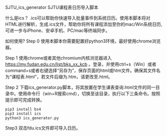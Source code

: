 SJTU_ics_generator
SJTU课程表日历导入脚本

什么是ics？
.ics可以帮助你快速导入批量事件到系统日历。使用本脚本将对HTML进行解析，生成.ics文件，帮助你将所有课程添加至你的mac/Win系统日历,可进一步与iPhone、安卓手机、PC/mac等终端同步。

如何使用?
Step 0
	使用本脚本你需要配置好python3环境，最好使用chrome浏览器。
	
Step 1
	使用chrome或者其他chromium内核浏览器进入 https://my.fudan.edu.cn/list/bks_xx_kcb 。登录，并使用ctrl+s（Win）或者command+s或者右键选择“另存为”，保存页面的html或htm文件。确保其文件名为“课程表.html”，若文件后缀为.htm，请更改至.html。

Step 2
	下载ics_generator.py脚本，将其放置在学生课表查询.html文件的同一目录中。使用命令行（win+R搜索cmd），切换至该目录，执行以下三条命令。按照提示即可完成转换。

	pip3 install bs4
	pip3 install ics
	python3 ics_generator.py

Step3
	双击fdu.ics文件即可导入日历。

